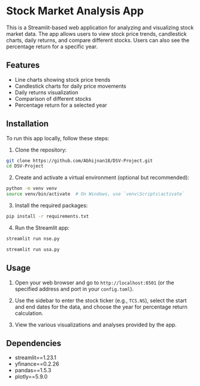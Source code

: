 # Stock Market Analysis App

This is a Streamlit-based web application for analyzing and visualizing stock market data. The app allows users to view stock price trends, candlestick charts, daily returns, and compare different stocks. Users can also see the percentage return for a specific year.

## Features

- Line charts showing stock price trends
- Candlestick charts for daily price movements
- Daily returns visualization
- Comparison of different stocks
- Percentage return for a selected year

## Installation

To run this app locally, follow these steps:

1. Clone the repository:

```bash
git clone https://github.com/Abhijnan18/DSV-Project.git
cd DSV-Project
```

2. Create and activate a virtual environment (optional but recommended):

```bash
python -m venv venv
source venv/bin/activate  # On Windows, use `venv\Scripts\activate`
```

3. Install the required packages:

```bash
pip install -r requirements.txt
```

4. Run the Streamlit app:

```bash
streamlit run nse.py
```
```bash
streamlit run usa.py
```

## Usage

1. Open your web browser and go to `http://localhost:8501` (or the specified address and port in your `config.toml`).

2. Use the sidebar to enter the stock ticker (e.g., `TCS.NS`), select the start and end dates for the data, and choose the year for percentage return calculation.

3. View the various visualizations and analyses provided by the app.


## Dependencies

- streamlit==1.23.1
- yfinance==0.2.26
- pandas==1.5.3
- plotly==5.9.0
